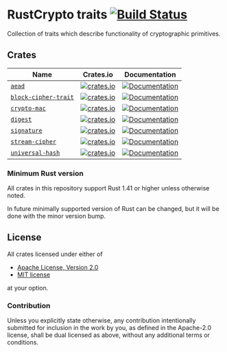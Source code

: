 # RustCrypto traits [![Build Status](https://travis-ci.org/RustCrypto/traits.svg?branch=master)](https://travis-ci.org/RustCrypto/traits)
Collection of traits which describe functionality of cryptographic primitives.

## Crates
| Name    | Crates.io  | Documentation  |
| ------- | :---------:| :-------------:|
| [`aead`](https://en.wikipedia.org/wiki/Authenticated_encryption)| [![crates.io](https://img.shields.io/crates/v/aead.svg)](https://crates.io/crates/aead) | [![Documentation](https://docs.rs/aead/badge.svg)](https://docs.rs/aead) |
| [`block-cipher-trait`](https://en.wikipedia.org/wiki/Block_cipher)| [![crates.io](https://img.shields.io/crates/v/block-cipher-trait.svg)](https://crates.io/crates/block-cipher-trait) | [![Documentation](https://docs.rs/block-cipher-trait/badge.svg)](https://docs.rs/block-cipher-trait) |
| [`crypto-mac`](https://en.wikipedia.org/wiki/Message_authentication_code) | [![crates.io](https://img.shields.io/crates/v/crypto-mac.svg)](https://crates.io/crates/crypto-mac) | [![Documentation](https://docs.rs/crypto-mac/badge.svg)](https://docs.rs/crypto-mac) |
| [`digest`](https://en.wikipedia.org/wiki/Cryptographic_hash_function) | [![crates.io](https://img.shields.io/crates/v/digest.svg)](https://crates.io/crates/digest) | [![Documentation](https://docs.rs/digest/badge.svg)](https://docs.rs/digest) |
| [`signature`](https://en.wikipedia.org/wiki/Digital_signature) | [![crates.io](https://img.shields.io/crates/v/signature.svg)](https://crates.io/crates/signature) | [![Documentation](https://docs.rs/signature/badge.svg)](https://docs.rs/signature) |
| [`stream-cipher`](https://en.wikipedia.org/wiki/Stream_cipher) | [![crates.io](https://img.shields.io/crates/v/stream-cipher.svg)](https://crates.io/crates/stream-cipher) | [![Documentation](https://docs.rs/stream-cipher/badge.svg)](https://docs.rs/stream-cipher) |
| [`universal-hash`](https://en.wikipedia.org/wiki/Universal_hashing) | [![crates.io](https://img.shields.io/crates/v/universal-hash.svg)](https://crates.io/crates/universal-hash) | [![Documentation](https://docs.rs/universal-hash/badge.svg)](https://docs.rs/universal-hash) |

### Minimum Rust version
All crates in this repository support Rust 1.41 or higher unless otherwise noted.

In future minimally supported version of Rust can be changed, but it will be done
with the minor version bump.

## License

All crates licensed under either of

 * [Apache License, Version 2.0](http://www.apache.org/licenses/LICENSE-2.0)
 * [MIT license](http://opensource.org/licenses/MIT)

at your option.

### Contribution

Unless you explicitly state otherwise, any contribution intentionally submitted
for inclusion in the work by you, as defined in the Apache-2.0 license, shall be
dual licensed as above, without any additional terms or conditions.
